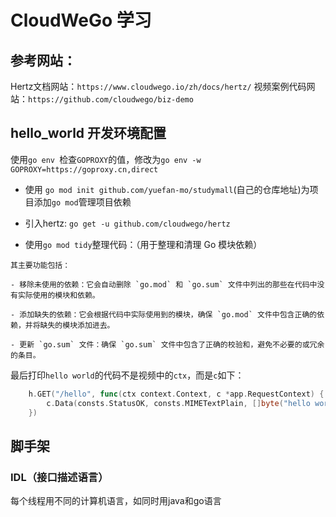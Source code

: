 # CloudWeGo 学习
## 参考网站：
Hertz文档网站：`https://www.cloudwego.io/zh/docs/hertz/`
视频案例代码网站：`https://github.com/cloudwego/biz-demo`

## hello_world 开发环境配置
使用`go env `检查`GOPROXY`的值，修改为`go env -w GOPROXY=https://goproxy.cn,direct`

- 使用 `go mod init github.com/yuefan-mo/studymall`(自己的仓库地址)为项目添加`go mod`管理项目依赖 

- 引入hertz: `go get -u github.com/cloudwego/hertz`

- 使用`go mod tidy`整理代码：（用于整理和清理 Go 模块依赖）
```
其主要功能包括：

- 移除未使用的依赖：它会自动删除 `go.mod` 和 `go.sum` 文件中列出的那些在代码中没有实际使用的模块和依赖。

- 添加缺失的依赖：它会根据代码中实际使用到的模块，确保 `go.mod` 文件中包含正确的依赖，并将缺失的模块添加进去。

- 更新 `go.sum` 文件：确保 `go.sum` 文件中包含了正确的校验和，避免不必要的或冗余的条目。
```

最后打印`hello world`的代码不是视频中的`ctx`，而是`c`如下：
```go
	h.GET("/hello", func(ctx context.Context, c *app.RequestContext) {
		c.Data(consts.StatusOK, consts.MIMETextPlain, []byte("hello world"))
	})
```

## 脚手架
### IDL（接口描述语言）
每个线程用不同的计算机语言，如同时用java和go语言

